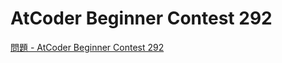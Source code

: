 AtCoder Beginner Contest 292
===

[問題 - AtCoder Beginner Contest 292](https://atcoder.jp/contests/abc292/tasks)

